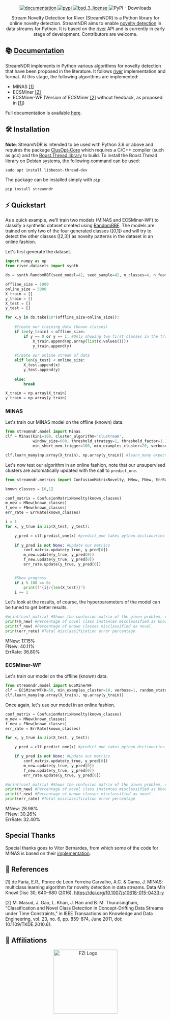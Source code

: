 <p align="center">
<!-- Documentation -->
  <a href="https://jgaud.github.io/streamndr/">
    <img src="https://img.shields.io/website?label=docs&style=flat-square&url=https%3A%2F%2Fjgaud.github.io%2Fstreamndr%2F" alt="documentation">
  </a>
<!-- PyPI -->
  <a href="https://pypi.org/project/streamndr/">
    <img src="https://img.shields.io/pypi/v/streamndr.svg?label=release&color=blue&style=flat-square" alt="pypi">
  </a>
  <!-- License -->
  <a href="https://opensource.org/licenses/BSD-3-Clause">
    <img src="https://img.shields.io/badge/License-BSD%203--Clause-blue.svg?style=flat-square" alt="bsd_3_license">
  </a>
  <img alt="PyPI - Downloads" src="https://img.shields.io/pypi/dm/streamndr">
</p>
<p align="center">
    Stream Novelty Detection for River (StreamNDR) is a Python library for online novelty detection.
    StreamNDR aims to enable <a href="https://deepai.org/machine-learning-glossary-and-terms/novelty-detection">novelty detection</a> in data streams for Python.
    It is based on the <a href="https://www.riverml.xyz">river</a> API and is currently in early stage of development. Contributors are welcome.
</p>

## 📚 [Documentation](https://jgaud.github.io/streamndr/)
StreamNDR implements in Python various algorithms for novelty detection that have been proposed in the literature. It follows <a href="https://www.riverml.xyz">river</a> implementation and format. At this stage, the following algorithms are implemented:
- MINAS [[1]](#1)
- ECSMiner [[2]](#2)
- ECSMiner-WF (Version of ECSMiner [[2]](#2) without feedback, as proposed in [[1]](#1))

Full documentation is available [here](https://jgaud.github.io/streamndr/).

## 🛠 Installation
**Note**: StreamNDR is intended to be used with Python 3.6 or above and requires the package [ClusOpt-Core](https://pypi.org/project/clusopt-core/) which requires a C/C++ compiler (such as gcc) and the [Boost.Thread library](https://robots.uc3m.es/installation-guides/install-boost.html) to build. To install the Boost.Thread library on Debian systems, the following command can be used:

```console
sudo apt install libboost-thread-dev
```

The package can be installed simply with `pip` :
```console
pip install streamndr
```

## ⚡️ Quickstart

As a quick example, we'll train two models (MINAS and ECSMiner-WF) to classify a synthetic dataset created using [RandomRBF](https://riverml.xyz/dev/api/datasets/synth/RandomRBF/). The models are trained on only two of the four generated classes ([0,1]) and will try to detect the other classes ([2,3]) as novelty patterns in the dataset in an online fashion.

Let's first generate the dataset.
```python
import numpy as np
from river.datasets import synth

ds = synth.RandomRBF(seed_model=42, seed_sample=42, n_classes=4, n_features=5, n_centroids=10)

offline_size = 1000
online_size = 5000
X_train = []
y_train = []
X_test = []
y_test = []

for x,y in ds.take(10*(offline_size+online_size)):
    
    #Create our training data (known classes)
    if len(y_train) < offline_size:
        if y == 0 or y == 1: #Only showing two first classes in the training set
            X_train.append(np.array(list(x.values())))
            y_train.append(y)
    
    #Create our online stream of data
    elif len(y_test) < online_size:
        X_test.append(x)
        y_test.append(y)
        
    else:
        break

X_train = np.array(X_train)
y_train = np.array(y_train)
```


### MINAS
Let's train our MINAS model on the offline (known) data.
```python
from streamndr.model import Minas
clf = Minas(kini=100, cluster_algorithm='clustream', 
            window_size=600, threshold_strategy=1, threshold_factor=1.1, 
            min_short_mem_trigger=100, min_examples_cluster=20, verbose=1, random_state=42)

clf.learn_many(np.array(X_train), np.array(y_train)) #learn_many expects numpy arrays or pandas dataframes
```

Let's now test our algorithm in an online fashion, note that our unsupervised clusters are automatically updated with the call to ```predict_one```.

```python
from streamndr.metrics import ConfusionMatrixNovelty, MNew, FNew, ErrRate

known_classes = [0,1]

conf_matrix = ConfusionMatrixNovelty(known_classes)
m_new = MNew(known_classes)
f_new = FNew(known_classes)
err_rate = ErrRate(known_classes)

i = 1
for x, y_true in zip(X_test, y_test):

    y_pred = clf.predict_one(x) #predict_one takes python dictionaries as per River API
    
    if y_pred is not None: #Update our metrics
        conf_matrix.update(y_true, y_pred[0])
        m_new.update(y_true, y_pred[0])
        f_new.update(y_true, y_pred[0])
        err_rate.update(y_true, y_pred[0])


    #Show progress
    if i % 100 == 0:
        print(f"{i}/{len(X_test)}")
    i += 1
```

Let's look at the results, of course, the hyperparameters of the model can be tuned to get better results.

```python
#print(conf_matrix) #Shows the confusion matrix of the given problem, can be very wide due to one class being detected as multiple Novelty Patterns
print(m_new) #Percentage of novel class instances misclassified as known.
print(f_new) #Percentage of known classes misclassified as novel.
print(err_rate) #Total misclassification error percentage
```
MNew: 17.15% <br/>
FNew: 40.11% <br/>
ErrRate: 36.80% <br/>


### ECSMiner-WF
Let's train our model on the offline (known) data.

```python
from streamndr.model import ECSMinerWF
clf = ECSMinerWF(K=50, min_examples_cluster=10, verbose=1, random_state=42, ensemble_size=7, init_algorithm="kmeans")
clf.learn_many(np.array(X_train), np.array(y_train))
```
Once again, let's use our model in an online fashion.
```python
conf_matrix = ConfusionMatrixNovelty(known_classes)
m_new = MNew(known_classes)
f_new = FNew(known_classes)
err_rate = ErrRate(known_classes)

for x, y_true in zip(X_test, y_test):

    y_pred = clf.predict_one(x) #predict_one takes python dictionaries as per River API

    if y_pred is not None: #Update our metrics
        conf_matrix.update(y_true, y_pred[0])
        m_new.update(y_true, y_pred[0])
        f_new.update(y_true, y_pred[0])
        err_rate.update(y_true, y_pred[0])
```

```python
#print(conf_matrix) #Shows the confusion matrix of the given problem, can be very wide due to one class being detected as multiple Novelty Patterns
print(m_new) #Percentage of novel class instances misclassified as known.
print(f_new) #Percentage of known classes misclassified as novel.
print(err_rate) #Total misclassification error percentage
```

MNew: 28.98% <br/>
FNew: 30.26% <br/>
ErrRate: 32.40% <br/>

## Special Thanks
Special thanks goes to Vítor Bernardes, from which some of the code for MINAS is based on their [implementation](https://github.com/vbernardes/minas).

## 💬 References
<a id="1">[1]</a> 
de Faria, E.R., Ponce de Leon Ferreira Carvalho, A.C. & Gama, J. MINAS: multiclass learning algorithm for novelty detection in data streams. Data Min Knowl Disc 30, 640–680 (2016). https://doi.org/10.1007/s10618-015-0433-y

<a id="2">[2]</a>
M. Masud, J. Gao, L. Khan, J. Han and B. M. Thuraisingham, "Classification and Novel Class Detection in Concept-Drifting Data Streams under Time Constraints," in IEEE Transactions on Knowledge and Data Engineering, vol. 23, no. 6, pp. 859-874, June 2011, doi: 10.1109/TKDE.2010.61.

## 🏫 Affiliations

<p align="center">
    <img src="http://www.uottawa.ca/brand/sites/www.uottawa.ca.brand/files/uottawa_hor_wg9.png" alt="FZI Logo" height="200"/>
</p>
